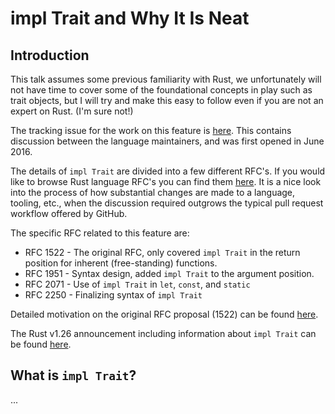 # impl Trait and Why It Is Neat

## Introduction

This talk assumes some previous familiarity with Rust, we unfortunately will
not have time to cover some of the foundational concepts in play such as
trait objects, but I will try and make this easy to follow even if you are
not an expert on Rust. (I'm sure not!)

The tracking issue for the work on this feature is [here][1]. This contains
discussion between the language maintainers, and was first opened in June 2016.

The details of `impl Trait` are divided into a few different RFC's. If you
would like to browse Rust language RFC's you can find them [here][2]. It is a
nice look into the process of how substantial changes are made to a language,
tooling, etc., when the discussion required outgrows the typical pull request
workflow offered by GitHub.

The specific RFC related to this feature are:
*  RFC 1522 - The original RFC, only covered `impl Trait` in the return
              position for inherent (free-standing) functions.
*  RFC 1951 - Syntax design, added `impl Trait` to the argument position.
*  RFC 2071 - Use of `impl Trait` in `let`, `const`, and `static`
*  RFC 2250 - Finalizing syntax of `impl Trait`

Detailed motivation on the original RFC proposal (1522) can be found [here][3].

The Rust v1.26 announcement including information about `impl Trait` can be
found [here][4].

[1]: https://github.com/rust-lang/rust/issues/34511
[2]: https://github.com/rust-lang/rfcs
[3]: http://aturon.github.io/blog/2015/09/28/impl-trait/
[4]: https://blog.rust-lang.org/2018/05/10/Rust-1.26.html

## What is `impl Trait`?

...

